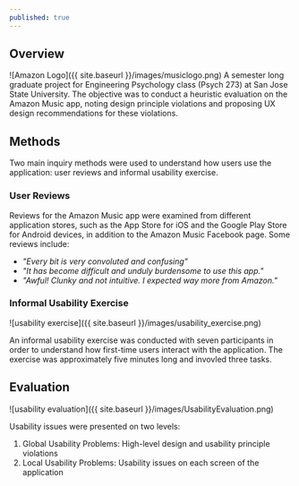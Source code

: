 ```yaml
---
published: true
---
```


## Overview
![Amazon Logo]({{ site.baseurl }}/images/musiclogo.png)
A semester long graduate project for Engineering Psychology class (Psych 273) at San Jose State University. The objective was to conduct a heuristic evaluation on the Amazon Music app, noting design principle violations and proposing UX design recommendations for these violations.

## Methods
Two main inquiry methods were used to understand how users use the application: user reviews and informal usability exercise.

### User Reviews
Reviews for the Amazon Music app were examined from different application stores, such as the App Store for iOS and the Google Play Store for Android devices, in addition to the Amazon Music Facebook page. 
Some reviews include: 
* _"Every bit is very convoluted and confusing"_
* _"It has become difficult and unduly burdensome to use this app."_
* _"Awful! Clunky and not intuitive. I expected way more from Amazon."_

### Informal Usability Exercise
![usability exercise]({{ site.baseurl }}/images/usability_exercise.png)

An informal usability exercise was conducted with seven participants in order to understand how first-time users interact with the application. The exercise was approximately five minutes long and invovled three tasks. 

## Evaluation
![usability evaluation]({{ site.baseurl }}/images/UsabilityEvaluation.png)

Usability issues were presented on two levels: 
1. Global Usability Problems: High-level design and usability principle violations
2. Local Usability Problems: Usability issues on each screen of the application


